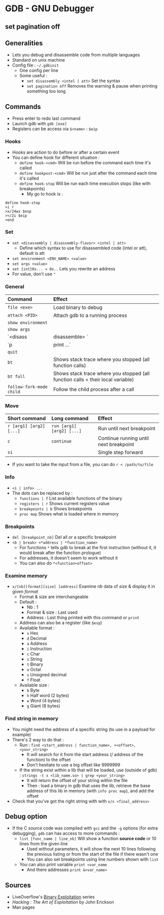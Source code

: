 # GDB - GNU Debugger

## set pagination off

## Generalities

* Lets you debug and disassemble code from multiple languages
* Standard on unix machine
* Config file : `~/.gdbinit`
  * One config per line
  * Some useful : 
    * `set disassembly <intel | att>` Set the syntax
    * `set pagination off` Removes the warning & pause when printing something too long

## Commands

* Press enter to redo last command
* Launch gdb with `gdb [exe]`
* Registers can be access via `$<name>` : `$eip`

### Hooks

* Hooks are action to do before or after a certain event
* You can define hook for different situation :
  * `define hook-<cmd>` Will be run before the command each time it's called
  * `define hookpost-<cmd>` Will be run just after the command each time it's called
  * `define hook-stop` Will be run each time execution stops \(like with breakpoints\)
    * My go to hook is :

```text
define hook-stop
>i r
>x/24wx $esp
></2i $eip
>end
```

### Set

* `set <disassembly | disassembly-flavor> <intel | att>`
  * Define which syntax to use for disassembled code \(intel or att\), default is att
* `set environment <ENV_NAME> <value>`
* `set args <value>`
* `set {int}0x... = 0x..` Lets you rewrite an address
* For value, don't use `"`

### General

| Command | Effect |
| :--- | :--- |
| `file <exe>` | Load binary to debug |
| `attach <PID>` | Attach gdb to a running process |
| `show environment` |  |
| `show args`  |  |
| `<disass | disassemble> <func>` | Show assembler code of function |
| `p | print ...` | Will print info on what you ask, it can be functions, registers, etc. The info will depend on the type of data |
| `quit` |  |
| `bt` | Shows stack trace where you stopped \(all function calls\) |
| `bt full` | Shows stack trace where you stopped \(all function calls + their local variable\) |
|  `follow-fork-mode child` | Follow the child process after a call |

### Move

| Short command | Long command | Effect |
| :--- | :--- | :--- |
| `r [arg1] [arg2] [...]` | `run [arg1] [arg2] [...]` | Run until next breakpoint |
| `c` | `continue` | Continue running until next breakpoint |
| `si` |  | Single step forward |

* If you want to take the input from a file, you can do `r < /path/to/file`

### Info

* `<i | info> ...`
* The dots can be replaced by : 
  * `functions | f` List available functions of the binary
  * `registers | r` Shows current registers value
  * `breakpoints | b` Shows breakpoints
  * `proc map` Shows what is loaded where in memory

### Breakpoints

* `del [breakpoint_nb]` Del all or a specific breakpoint
* `<b | break> <*address | *function_name>`
  * For functions `*` tells gdb to break at the first instruction \(without it, it would break after the function prologue\)
  * For addresses, it doesn't seem to work without it
  * You can also do `*<function+offset>`

### Examine memory

* `x/[nb][format][size] [address]` Examine _nb_ data of _size_ & display it in given _format_ 
  * Format & size are interchangeable
  * Default : 
    * Nb : 1
    * Format & size : Last used
    * Address : Last thing printed with this command or `print`
  * Address can also be a register \(like `$esp`\)
  * Available format :
    * `x` Hex
    * `d` Decimal
    * `a` Address
    * `i` Instruction 
    * `c` Char
    * `s` String
    * `t` Binary
    * `o` Octal
    * `u` Unsigned decimal
    * `f` Float
  * Available size :
    * `b` Byte
    * `h` Half word \(2 bytes\)
    * `w` Word \(4 bytes\)
    * `g` Giant \(8 bytes\)

### Find string in memory

* You might need the address of a specific string \(to use in a payload for example\)
* There's 2 way to do that :
  * Run : `find <start_address | function_name>, +<offset>, <your_string>`
    * It will search for it from the start address \(/ address of the function\) to the offset
    * Don't hesitate to use a big offset like 9999999
  * If the string exist within a lib that will be loaded, use \(outside of gdb\) : `strings -t x <lib_name.so> | grep <your_string>` 
    * It will return the offset of your string within the file
    * Then : load a binary in gdb that uses the lib, retrieve the base address of this lib in memory \(with `info proc map`\), and add the offset
* Check that you've got the right string with with `x/s <final_address>`

## Debug option

* If the C source code was compiled with `gcc` and the  `-g` options \(for extra debugging\), `gdb` can has access to more commands :
  * `list [func_name | line_nb]` Will show a function **source code** or 10 lines from the given line
    * Used without parameters, it will show the next 10 lines following the previous listing or from the start of the file if there wasn't one
    * You can also set breakpoints using line numbers shown with `list`
  * You can also print variable `print <var_name`
    * And there addresses `print &<var_name>`

## Sources

* LiveOverflow's [Binary Exploitation](https://www.youtube.com/watch?v=iyAyN3GFM7A&list=PLhixgUqwRTjxglIswKp9mpkfPNfHkzyeN) series
* _Hacking : The Art of Exploitation_ by John Erickson
* Man pages

